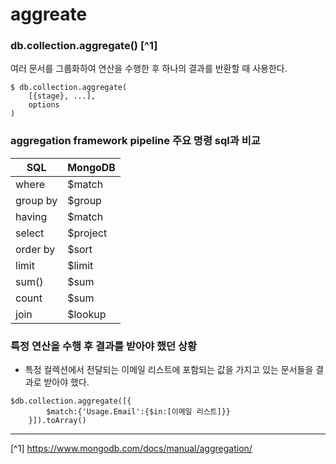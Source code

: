 # aggreate
### db.collection.aggregate() [^1]
여러 문서를 그룹화하여 연산을 수행한 후 하나의 결과를 반환할 때 사용한다.

```shell
$ db.collection.aggregate(
    [{stage}, ...],
    options
)
```

### aggregation framework pipeline 주요 명령 sql과 비교
|SQL|MongoDB|
|---|---|
|where|$match|
|group by|$group|
|having|$match|
|select|$project|
|order by|$sort|
|limit|$limit|
|sum()|$sum|
|count|$sum|
|join|$lookup|

### 특정 연산을 수행 후 결과를 받아야 했던 상황
- 특정 컬렉션에서 전달되는 이메일 리스트에 포함되는 값을 가지고 있는 문서들을 결과로 받아야 했다.

```shell
$db.collection.aggregate([{
        $match:{'Usage.Email':{$in:[이메일 리스트]}}
    }]).toArray()
```

---

[^1] https://www.mongodb.com/docs/manual/aggregation/
